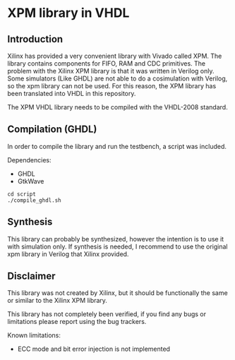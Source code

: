 # XPM library in VHDL

## Introduction

Xilinx has provided a very convenient library with Vivado called XPM. The library contains components for FIFO, RAM and CDC primitives. The problem with the Xilinx XPM library is that it was written in Verilog only. Some simulators (Like GHDL) are not able to do a cosimulation with Verilog, so the xpm library can not be used. For this reason, the XPM library has been translated into VHDL in this repository.

The XPM VHDL library needs to be compiled with the VHDL-2008 standard.

## Compilation (GHDL)

In order to compile the library and run the testbench, a script was included.

Dependencies:
* GHDL
* GtkWave

```
cd script
./compile_ghdl.sh
```

## Synthesis

This library can probably be synthesized, however the intention is to use it with simulation only. If synthesis is needed, I recommend to use the original xpm library in Verilog that Xilinx provided.

## Disclaimer

This library was not created by Xilinx, but it should be functionally the same or similar to the Xilinx XPM library.

This library has not completely been verified, if you find any bugs or limitations please report using the bug trackers.

Known limitations:
 * ECC mode and bit error injection is not implemented
